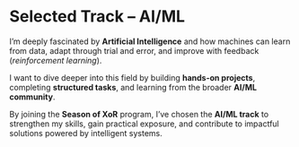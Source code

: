# Selected Track – AI/ML  

I’m deeply fascinated by **Artificial Intelligence** and how machines can learn from data, adapt through trial and error, and improve with feedback (*reinforcement learning*).  

I want to dive deeper into this field by building **hands-on projects**, completing **structured tasks**, and learning from the broader **AI/ML community**.  

By joining the **Season of XoR** program, I’ve chosen the **AI/ML track** to strengthen my skills, gain practical exposure, and contribute to impactful solutions powered by intelligent systems.  